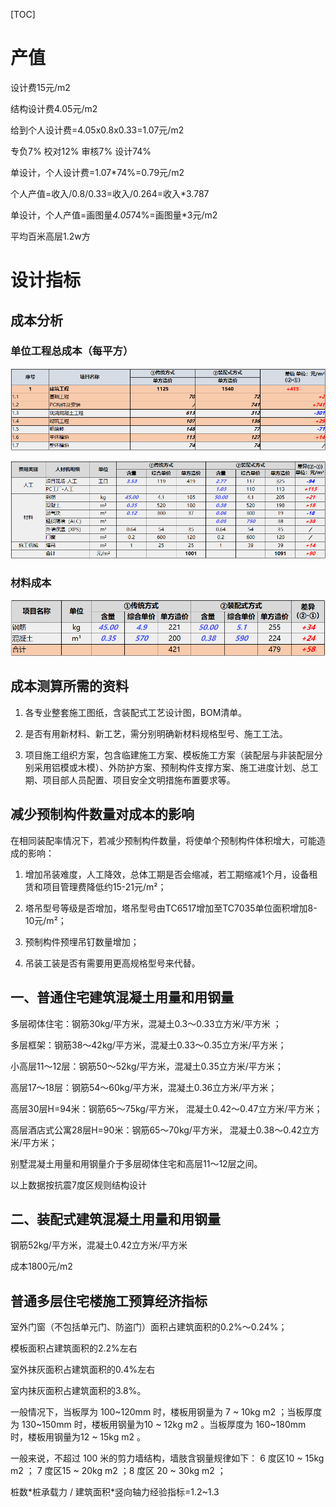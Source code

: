 [TOC]

# 产值

设计费15元/m2

结构设计费4.05元/m2

给到个人设计费=4.05x0.8x0.33=1.07元/m2

专负7%  校对12%  审核7%  设计74%

单设计，个人设计费=1.07*74%=0.79元/m2

个人产值=收入/0.8/0.33=收入/0.264=收入*3.787

单设计，个人产值=画图量*4.05*74%=画图量*3元/m2

平均百米高层1.2w方

# 设计指标

## 成本分析

### 单位工程总成本（每平方）

![](%E8%AE%BE%E8%AE%A1%E6%8C%87%E6%A0%87&%E4%BA%A7%E5%80%BC.assets/clipboard.png)

![](%E8%AE%BE%E8%AE%A1%E6%8C%87%E6%A0%87&%E4%BA%A7%E5%80%BC.assets/clipboard-16377456560791.png)

### 材料成本

![](%E8%AE%BE%E8%AE%A1%E6%8C%87%E6%A0%87&%E4%BA%A7%E5%80%BC.assets/clipboard-16377456737612.png)

## 成本测算所需的资料

1. 各专业整套施工图纸，含装配式工艺设计图，BOM清单。

2. 是否有用新材料、新工艺，需分别明确新材料规格型号、施工工法。

3. 项目施工组织方案，包含临建施工方案、模板施工方案（装配层与非装配层分别采用铝模或木模）、外防护方案、预制构件支撑方案、施工进度计划、总工期、项目部人员配置、项目安全文明措施布置要求等。

## 减少预制构件数量对成本的影响

在相同装配率情况下，若减少预制构件数量，将使单个预制构件体积增大，可能造成的影响：

1. 增加吊装难度，人工降效，总体工期是否会缩减，若工期缩减1个月，设备租赁和项目管理费降低约15-21元/m²；

2. 塔吊型号等级是否增加，塔吊型号由TC6517增加至TC7035单位面积增加8-10元/m²；

3. 预制构件预埋吊钉数量增加；

4. 吊装工装是否有需要用更高规格型号来代替。

## 一、普通住宅建筑混凝土用量和用钢量

多层砌体住宅：钢筋30kg/平方米，混凝土0.3～0.33立方米/平方米 ；

多层框架：钢筋38～42kg/平方米，混凝土0.33～0.35立方米/平方米；

小高层11～12层：钢筋50～52kg/平方米，混凝土0.35立方米/平方米；

高层17～18层：钢筋54～60kg/平方米，混凝土0.36立方米/平方米；

高层30层H=94米：钢筋65～75kg/平方米， 混凝土0.42～0.47立方米/平方米；

高层酒店式公寓28层H=90米：钢筋65～70kg/平方米， 混凝土0.38～0.42立方米/平方米；

别墅混凝土用量和用钢量介于多层砌体住宅和高层11～12层之间。

以上数据按抗震7度区规则结构设计

## 二、装配式建筑混凝土用量和用钢量

钢筋52kg/平方米，混凝土0.42立方米/平方米

成本1800元/m2

## 普通多层住宅楼施工预算经济指标

室外门窗（不包括单元门、防盗门）面积占建筑面积的0.2%～0.24%；

模板面积占建筑面积的2.2%左右

室外抹灰面积占建筑面积的0.4%左右

室内抹灰面积占建筑面积的3.8%。

一般情况下，当板厚为 100~120mm 时，楼板用钢量为 7 ~ 10kg m2 ；当板厚度为 130~150mm 时，楼板用钢量为10 ~ 12kg m2 。当板厚度为 160~180mm 时，楼板用钢量为12 ~ 15kg m2 。

 一般来说，不超过 100 米的剪力墙结构，墙肢含钢量规律如下： 6 度区10 ~ 15kg m2 ； 7 度区15 ~ 20kg m2 ；8 度区 20 ~ 30kg m2 ；

桩数\*桩承载力 / 建筑面积\*竖向轴力经验指标=1.2~1.3